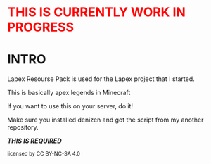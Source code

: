 <h1><b style="color:red">THIS IS CURRENTLY WORK IN PROGRESS</b></h1>

<h1><b>INTRO</b></h1>

Lapex Resourse Pack is used for the Lapex project that I started.

This is basically apex legends in Minecraft

If you want to use this on your server, do it!

Make sure you installed denizen and got the script from my another repository.

***THIS IS REQUIRED***


<sup> licensed by CC BY-NC-SA 4.0 </sup>

